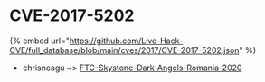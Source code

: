 # CVE-2017-5202
{% embed url="https://github.com/Live-Hack-CVE/full_database/blob/main/cves/2017/CVE-2017-5202.json" %}

* chrisneagu ~> [FTC-Skystone-Dark-Angels-Romania-2020](https://www.alice-snow.ru/2017/database/cve-2017-5202/ftc-skystone-dark-angels-romania-2020-chrisneagu)